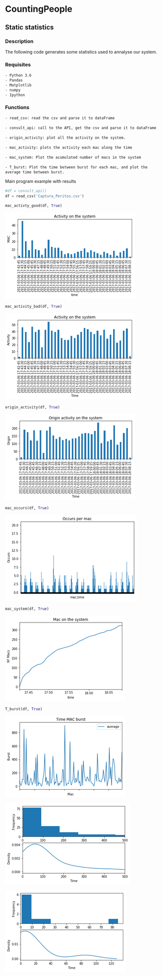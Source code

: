 
# CountingPeople

## Static statistics 
### Description

The following code generates some statistics used to annalyse our system.

### Requisites

    - Python 3.6
    - Pandas
    - Matplotlib
    - numpy
    - Ipython

### Functions

    - read_csv: read the csv and parse it to dataFrame

    - consult_api: call to the API, get the csv and parse it to dataFrame

    - origin_activity: plot all the activity on the system.

    - mac_activity: plots the activity each mac along the time 

    - mac_system: Plot the acumulated number of macs in the system

    - T_burst: Plot the time between burst for each mac, and plot the average time between burst. 


Main program example with results


```python
#df = consult_api()
df = read_csv('Captura_Peritos.csv')
```

```python
mac_activty_good(df, True)
```

![png](img/output_20_0.png)


```python
mac_activity_bad(df, True)
```

![png](img/output_21_1.png)

```python
origin_activity(df, True)
```

![png](img/output_22_0.png)

```python
mac_occurs(df, True)
```
![png](img/output_23_0.png)

```python
mac_system(df, True)
```
![png](img/output_24_0.png)

```python
T_burst(df, True)
```

![png](img/output_25_1.png)

![png](img/output_25_3.png)

![png](img/output_25_5.png)

